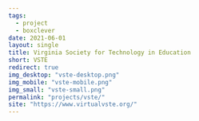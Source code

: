 ```yaml
---
tags:
  - project
  - boxclever
date: 2021-06-01
layout: single
title: Virginia Society for Technology in Education
short: VSTE
redirect: true
img_desktop: "vste-desktop.png"
img_mobile: "vste-mobile.png"
img_small: "vste-small.png"
permalink: "projects/vste/"
site: "https://www.virtualvste.org/"
---
```

